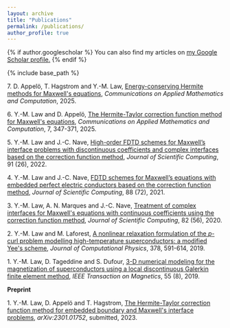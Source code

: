 ```yaml
---
layout: archive
title: "Publications"
permalink: /publications/
author_profile: true
---
```


{% if author.googlescholar %}
  You can also find my articles on <u><a href="{{author.googlescholar}}">my Google Scholar profile</a>.</u>
{% endif %}

{% include base_path %}

<!-- {% for post in site.publications reversed %}
  {% include archive-single.html %}
{% endfor %} -->
7\. D. Appelö, T. Hagstrom and Y.-M. Law, [Energy-conserving Hermite methods for Maxwell's equations](https://link.springer.com/article/10.1007/s42967-024-00469-9), *Communications on Applied Mathematics and Computation*, 2025.

6\. Y.-M. Law and D. Appelö, [The Hermite-Taylor correction function method for Maxwell's equations](https://link.springer.com/article/10.1007/s42967-023-00287-5), *Communications on Applied Mathematics and Computation*, 7, 347-371, 2025.

5\. Y.-M. Law and J.-C. Nave, [High-order FDTD schemes for Maxwell’s interface problems with discontinuous coefficients and complex interfaces based on the correction function method](https://link.springer.com/article/10.1007/s10915-022-01797-9), *Journal of Scientific Computing*, 91 (26), 2022.

4\. Y.-M. Law and J.-C. Nave, [FDTD schemes for Maxwell’s equations with embedded perfect electric conductors based on the correction function method](https://link.springer.com/article/10.1007/s10915-021-01591-z), *Journal of Scientific Computing*, 88 (72), 2021.

3\. Y.-M. Law, A. N. Marques and J.-C. Nave, [Treatment of complex interfaces for Maxwell's equations with continuous coefficients using the correction function method](https://link.springer.com/article/10.1007/s10915-020-01148-6), *Journal of Scientific Computing*, 82 (56), 2020.

2\. Y.-M. Law and M. Laforest, [A nonlinear relaxation formulation of the *p*-curl problem modelling high-temperature superconductors: a modified Yee's scheme](https://www.sciencedirect.com/science/article/pii/S002199911830771X), *Journal of Computational Physics*, 378, 591-614, 2019.

1\. Y.-M. Law, D. Tageddine and S. Dufour, [3-D numerical modeling for the magnetization of superconductors using a local discontinuous Galerkin finite element method](https://ieeexplore.ieee.org/document/8698808), *IEEE Transaction on Magnetics*, 55 (8), 2019.

**Preprint**

1\. Y.-M. Law, D. Appelö and T. Hagstrom, [The Hermite-Taylor correction function method for embedded boundary and Maxwell's interface problems](https://arxiv.org/abs/2301.01752), *arXiv:2301.01752*, submitted, 2023.

